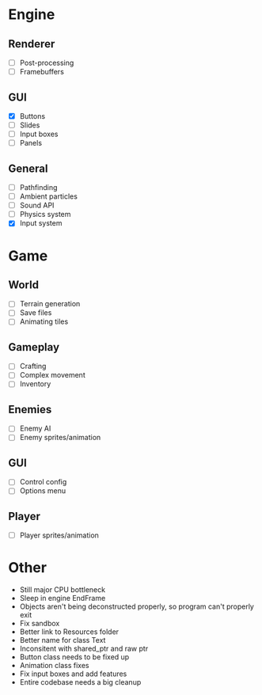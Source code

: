 # Engine
## Renderer
- [ ] Post-processing
- [ ] Framebuffers

## GUI
- [x] Buttons
- [ ] Slides
- [ ] Input boxes
- [ ] Panels

## General
- [ ] Pathfinding
- [ ] Ambient particles
- [ ] Sound API
- [ ] Physics system
- [x] Input system

# Game
## World
- [ ] Terrain generation
- [ ] Save files
- [ ] Animating tiles

## Gameplay
- [ ] Crafting
- [ ] Complex movement
- [ ] Inventory

## Enemies
- [ ] Enemy AI
- [ ] Enemy sprites/animation

## GUI
- [ ] Control config
- [ ] Options menu

## Player
- [ ] Player sprites/animation

# Other
- Still major CPU bottleneck
- Sleep in engine EndFrame
- Objects aren't being deconstructed properly, so program can't properly exit
- Fix sandbox
- Better link to Resources folder
- Better name for class Text
- Inconsitent with shared_ptr and raw ptr
- Button class needs to be fixed up
- Animation class fixes
- Fix input boxes and add features
- Entire codebase needs a big cleanup